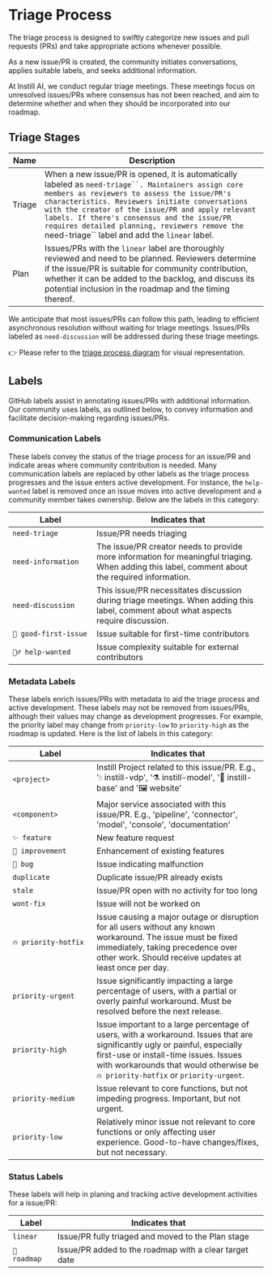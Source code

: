 # Triage Process

The triage process is designed to swiftly categorize new issues and pull requests (PRs) and take appropriate actions whenever possible.

As a new issue/PR is created, the community initiates conversations, applies suitable labels, and seeks additional information.

At Instill AI, we conduct regular triage meetings. These meetings focus on unresolved issues/PRs where consensus has not been reached, and aim to determine whether and when they should be incorporated into our roadmap.

## Triage Stages

| Name | Description |
| --- | --- |
| Triage | When a new issue/PR is opened, it is automatically labeled as `need-triage``. Maintainers assign core members as reviewers to assess the issue/PR's characteristics. Reviewers initiate conversations with the creator of the issue/PR and apply relevant labels. If there's consensus and the issue/PR requires detailed planning, reviewers remove the `need-triage`` label and add the `linear` label. |
| Plan |  Issues/PRs with the `linear` label are thoroughly reviewed and need to be planned. Reviewers determine if the issue/PR is suitable for community contribution, whether it can be added to the backlog, and discuss its potential inclusion in the roadmap and the timing thereof. |

We anticipate that most issues/PRs can follow this path, leading to efficient asynchronous resolution without waiting for triage meetings. Issues/PRs labeled as `need-discussion` will be addressed during these triage meetings.

👉 Please refer to the [triage process diagram](https://app.eraser.io/workspace/0cadbV6boFtr9NUcAGMH?elements=4FnFqsyPSnm7QMlVlvnFkg) for visual representation.

## Labels

GitHub labels assist in annotating issues/PRs with additional information. Our community uses labels, as outlined below, to convey information and facilitate decision-making regarding issues/PRs.

### Communication Labels

These labels convey the status of the triage process for an issue/PR and indicate areas where community contribution is needed. Many communication labels are replaced by other labels as the triage process progresses and the issue enters active development. For instance, the `help-wanted` label is removed once an issue moves into active development and a community member takes ownership. Below are the labels in this category:

| <div style="width:150px">Label</div> | Indicates that |
| --- | --- |
| `need-triage` | Issue/PR needs triaging |
| `need-information` | The issue/PR creator needs to provide more information for meaningful triaging. When adding this label, comment about the required information. |
| `need-discussion` | This issue/PR necessitates discussion during triage meetings. When adding this label, comment about what aspects require discussion. |
| `🙌 good-first-issue` | Issue suitable for first-time contributors |
| `🙋‍♂️ help-wanted` | Issue complexity suitable for external contributors |

### Metadata Labels

These labels enrich issues/PRs with metadata to aid the triage process and active development. These labels may not be removed from issues/PRs, although their values may change as development progresses. For example, the priority label may change from `priority-low` to `priority-high` as the roadmap is updated. Here is the list of labels in this category:

| <div style="width:150px">Label</div> | Indicates that |
| --- | --- |
| `<project>` | Instill Project related to this issue/PR. E.g., '💧 instill-vdp', '⚗️ instill-model', '🗿 instill-base' and '🖼️ website' |
| `<component>` | Major service associated with this issue/PR. E.g., 'pipeline', 'connector', 'model', 'console', 'documentation' |
| `✨ feature` | New feature request |
| `🧹 improvement` | Enhancement of existing features |
| `🐛 bug` | Issue indicating malfunction |
| `duplicate` | Duplicate issue/PR already exists |
| `stale` | Issue/PR open with no activity for too long |
| `wont-fix` | Issue will not be worked on |
| `🔥 priority-hotfix` | Issue causing a major outage or disruption for all users without any known workaround. The issue must be fixed immediately, taking precedence over other work. Should receive updates at least once per day. |
| `priority-urgent` | Issue significantly impacting a large percentage of users, with a partial or overly painful workaround. Must be resolved before the next release. ||
| `priority-high` | Issue important to a large percentage of users, with a workaround. Issues that are significantly ugly or painful, especially first-use or install-time issues. Issues with workarounds that would otherwise be `🔥 priority-hotfix` or `priority-urgent`. |
| `priority-medium` | Issue relevant to core functions, but not impeding progress. Important, but not urgent. |
| `priority-low` | Relatively minor issue not relevant to core functions or only affecting user experience. Good-to-have changes/fixes, but not necessary. |

### Status Labels

These labels will help in planing and tracking active development activities for a issue/PR:

| Label | Indicates that |
| --- | --- |
| `linear` | Issue/PR fully triaged and moved to the Plan stage |
| `📍 roadmap` | Issue/PR added to the roadmap with a clear target date |